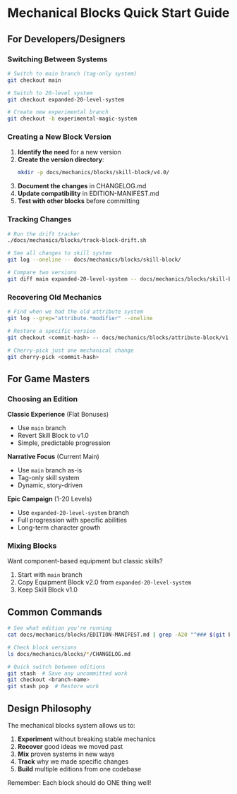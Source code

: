 # Mechanical Blocks Quick Start Guide

## For Developers/Designers

### Switching Between Systems

```bash
# Switch to main branch (tag-only system)
git checkout main

# Switch to 20-level system
git checkout expanded-20-level-system

# Create new experimental branch
git checkout -b experimental-magic-system
```

### Creating a New Block Version

1. **Identify the need** for a new version
2. **Create the version directory**:
   ```bash
   mkdir -p docs/mechanics/blocks/skill-block/v4.0/
   ```
3. **Document the changes** in CHANGELOG.md
4. **Update compatibility** in EDITION-MANIFEST.md
5. **Test with other blocks** before committing

### Tracking Changes

```bash
# Run the drift tracker
./docs/mechanics/blocks/track-block-drift.sh

# See all changes to skill system
git log --oneline -- docs/mechanics/blocks/skill-block/

# Compare two versions
git diff main expanded-20-level-system -- docs/mechanics/blocks/skill-block/
```

### Recovering Old Mechanics

```bash
# Find when we had the old attribute system
git log --grep="attribute.*modifier" --oneline

# Restore a specific version
git checkout <commit-hash> -- docs/mechanics/blocks/attribute-block/v1.0/

# Cherry-pick just one mechanical change
git cherry-pick <commit-hash>
```

## For Game Masters

### Choosing an Edition

**Classic Experience** (Flat Bonuses)
- Use `main` branch
- Revert Skill Block to v1.0
- Simple, predictable progression

**Narrative Focus** (Current Main)
- Use `main` branch as-is
- Tag-only skill system
- Dynamic, story-driven

**Epic Campaign** (1-20 Levels)
- Use `expanded-20-level-system` branch
- Full progression with specific abilities
- Long-term character growth

### Mixing Blocks

Want component-based equipment but classic skills?
1. Start with `main` branch
2. Copy Equipment Block v2.0 from `expanded-20-level-system`
3. Keep Skill Block v1.0

## Common Commands

```bash
# See what edition you're running
cat docs/mechanics/blocks/EDITION-MANIFEST.md | grep -A20 "^### $(git branch --show-current)"

# Check block versions
ls docs/mechanics/blocks/*/CHANGELOG.md

# Quick switch between editions
git stash  # Save any uncommitted work
git checkout <branch-name>
git stash pop  # Restore work
```

## Design Philosophy

The mechanical blocks system allows us to:
1. **Experiment** without breaking stable mechanics
2. **Recover** good ideas we moved past
3. **Mix** proven systems in new ways
4. **Track** why we made specific changes
5. **Build** multiple editions from one codebase

Remember: Each block should do ONE thing well!
